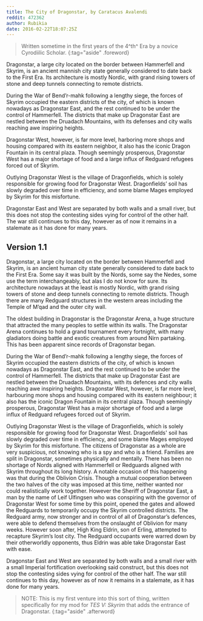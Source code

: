 ```yaml
---
title: The City of Dragonstar, by Caratacus Avalendi
reddit: 472362
author: Rubikia
date: 2016-02-22T18:07:25Z
---
```


> Written sometime in the first years of the 4^th^ Era by a novice Cyrodiilic
> Scholar.
{:tag="aside" .foreword}

Dragonstar, a large city located on the border between Hammerfell and Skyrim, is
an ancient mannish city state generally considered to date back to the First
Era. Its architecture is mostly Nordic, with grand rising towers of stone and
deep tunnels connecting to remote districts.

During the War of Bend’r-mahk following a lengthy siege, the forces of Skyrim
occupied the eastern districts of the city, of which is known nowadays as
Dragonstar East, and the rest continued to be under the control of Hammerfell.
The districts that make up Dragonstar East are nestled between the Druadach
Mountains, with its defenses and city walls reaching awe inspiring heights.

Dragonstar West, however, is far more level, harboring more shops and housing
compared with its eastern neighbor, it also has the iconic Dragon Fountain in
its central plaza. Though seemingly prosperous, Dragonstar West has a major
shortage of food and a large influx of Redguard refugees forced out of Skyrim.

Outlying Dragonstar West is the village of Dragonfields, which is solely
responsible for growing food for Dragonstar West. Dragonfields’ soil has slowly
degraded over time in efficiency, and some blame Mages employed by Skyrim for
this misfortune.

Dragonstar East and West are separated by both walls and a small river, but this
does not stop the contesting sides vying for control of the other half. The war
still continues to this day, however as of now it remains in a stalemate as it
has done for many years.

## Version 1.1

Dragonstar, a large city located on the border between Hammerfell and Skyrim, is
an ancient human city state generally considered to date back to the First Era.
Some say it was built by the Nords, some say the Nedes, some use the term
interchangeably, but alas I do not know for sure. Its architecture nowadays at
the least is mostly Nordic, with grand rising towers of stone and deep tunnels
connecting to remote districts. Though there are many Redguard structures in the
western areas including the Temple of M’qad and the outer city wall.

The oldest building in Dragonstar is the Dragonstar Arena, a huge structure that
attracted the many peoples to settle within its walls. The Dragonstar Arena
continues to hold a grand tournament every fortnight, with many gladiators doing
battle and exotic creatures from around Nirn partaking. This has been apparent
since records of Dragonstar began.

During the War of Bend’r-mahk following a lengthy siege, the forces of Skyrim
occupied the eastern districts of the city, of which is known nowadays as
Dragonstar East, and the rest continued to be under the control of Hammerfell.
The districts that make up Dragonstar East are nestled between the Druadach
Mountains, with its defences and city walls reaching awe inspiring heights.
Dragonstar West, however, is far more level, harbouring more shops and housing
compared with its eastern neighbour; it also has the iconic Dragon Fountain in
its central plaza. Though seemingly prosperous, Dragonstar West has a major
shortage of food and a large influx of Redguard refugees forced out of Skyrim.

Outlying Dragonstar West is the village of Dragonfields, which is solely
responsible for growing food for Dragonstar West. Dragonfields' soil has slowly
degraded over time in efficiency, and some blame Mages employed by Skyrim for
this misfortune. The citizens of Dragonstar as a whole are very suspicious, not
knowing who is a spy and who is a friend. Families are split in Dragonstar,
sometimes physically and mentally. There has been no shortage of Nords aligned
with Hammerfell or Redguards aligned with Skyrim throughout its long history. A
notable occasion of this happening was that during the Oblivion Crisis. Though a
mutual cooperation between the two halves of the city was imposed at this time,
neither wanted nor could realistically work together. However the Sheriff of
Dragonstar East, a man by the name of Leif Ulfingsen who was conspiring with the
governor of Dragonstar West for some time by this point, opened the gates and
allowed the Redguards to temporarily occupy the Skyrim controlled districts. The
Redguard army, now stronger and in control of all of Dragonstar’s defences, were
able to defend themselves from the onslaught of Oblivion for many weeks. However
soon after, High King Eldrin, son of Erling, attempted to recapture Skyrim’s
lost city. The Redguard occupants were warred down by their otherworldly
opponents, thus Eldrin was able take Dragonstar East with ease.

Dragonstar East and West are separated by both walls and a small river with a
small Imperial fortification overlooking said construct, but this does not stop
the contesting sides vying for control of the other half. The war still
continues to this day, however as of now it remains in a stalemate, as it has
done for many years.

> NOTE: This is my first venture into this sort of thing, written specifically
> for my mod for _TES V: Skyrim_ that adds the entrance of Dragonstar.
{:tag="aside" .afterword}
